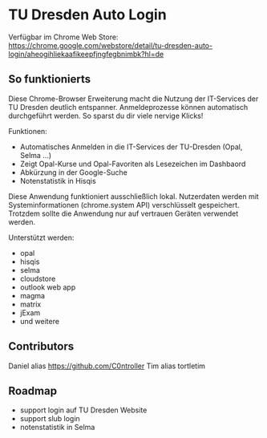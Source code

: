 # TU Dresden Auto Login
Verfügbar im Chrome Web Store: https://chrome.google.com/webstore/detail/tu-dresden-auto-login/aheogihliekaafikeepfjngfegbnimbk?hl=de

## So funktionierts

Diese Chrome-Browser Erweiterung macht die Nutzung der IT-Services der TU Dresden deutlich entspanner.
Anmeldeprozesse können automatisch durchgeführt werden. So sparst du dir viele nervige Klicks!


Funktionen:
 - Automatisches Anmelden in die IT-Services der TU-Dresden (Opal, Selma ...)
 - Zeigt Opal-Kurse und Opal-Favoriten als Lesezeichen im Dashbaord
 - Abkürzung in der Google-Suche
 - Notenstatistik in Hisqis

Diese Anwendung funktioniert ausschließlich lokal. Nutzerdaten werden mit Systeminformationen (chrome.system API) verschlüsselt gespeichert. Trotzdem sollte die Anwendung nur auf vertrauen Geräten verwendet werden.

Unterstützt werden:
- opal
- hisqis
- selma
- cloudstore
- outlook web app
- magma
- matrix
- jExam
- und weitere

## Contributors
Daniel alias https://github.com/C0ntroller
Tim alias tortletim

## Roadmap
- support login auf TU Dresden Website
- support slub login
- notenstatistik in Selma
